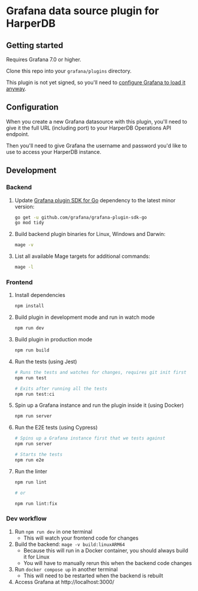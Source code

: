 # Grafana data source plugin for HarperDB

## Getting started

Requires Grafana 7.0 or higher.

Clone this repo into your `grafana/plugins` directory.

This plugin is not yet signed, so you'll need to [configure Grafana to load it anyway](https://grafana.com/docs/grafana/latest/setup-grafana/configure-grafana/#allow_loading_unsigned_plugins).

## Configuration

When you create a new Grafana datasource with this plugin,
you'll need to give it the full URL (including port) to
your HarperDB Operations API endpoint.

Then you'll need to give Grafana the username and password
you'd like to use to access your HarperDB instance.

## Development

### Backend

1. Update [Grafana plugin SDK for Go](https://grafana.com/developers/plugin-tools/key-concepts/backend-plugins/grafana-plugin-sdk-for-go) dependency to the latest minor version:

   ```bash
   go get -u github.com/grafana/grafana-plugin-sdk-go
   go mod tidy
   ```

2. Build backend plugin binaries for Linux, Windows and Darwin:

   ```bash
   mage -v
   ```

3. List all available Mage targets for additional commands:

   ```bash
   mage -l
   ```

### Frontend

1. Install dependencies

   ```bash
   npm install
   ```

2. Build plugin in development mode and run in watch mode

   ```bash
   npm run dev
   ```

3. Build plugin in production mode

   ```bash
   npm run build
   ```

4. Run the tests (using Jest)

   ```bash
   # Runs the tests and watches for changes, requires git init first
   npm run test

   # Exits after running all the tests
   npm run test:ci
   ```

5. Spin up a Grafana instance and run the plugin inside it (using Docker)

   ```bash
   npm run server
   ```

6. Run the E2E tests (using Cypress)

   ```bash
   # Spins up a Grafana instance first that we tests against
   npm run server

   # Starts the tests
   npm run e2e
   ```

7. Run the linter

   ```bash
   npm run lint

   # or

   npm run lint:fix
   ```

### Dev workflow

1. Run `npm run dev` in one terminal
   - This will watch your frontend code for changes
1. Build the backend: `mage -v build:linuxARM64`
    - Because this will run in a Docker container, you should always build it for Linux
    - You will have to manually rerun this when the backend code changes
1. Run `docker compose up` in another terminal
    - This will need to be restarted when the backend is rebuilt
1. Access Grafana at http://localhost:3000/
